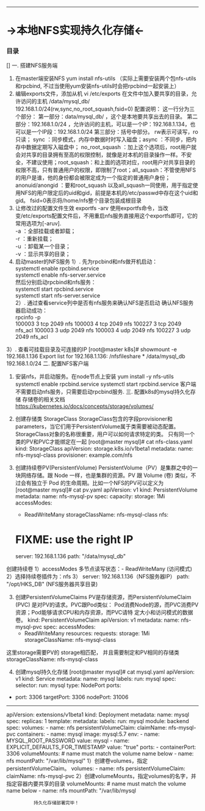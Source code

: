 

----
# ->本地NFS实现持久化存储<-
### 目录
[]
一.	搭建NFS服务端
1.	在master端安装NFS
yum install nfs-utils
（实际上需要安装两个包nfs-utils和rpcbind, 不过当使用yum安装nfs-utils时会把rpcbind一起安装上）
2.	编辑exports文件，添加从机
vi /etc/exports
在文件中加入要共享的目录，允许访问的主机
/data/mysql_db/ 192.168.1.0/24(rw,sync,no_root_squash,fsid=0)
配置说明：
这一行分为三个部分：
第一部分：data/mysql_db/ ，这个是本地要共享出去的目录。
第二部分：192.168.1.0/24 ，允许访问的主机，可以是一个IP：192.168.1.134，也可以是一个IP段：192.168.1.0/24
第三部分：括号中部分。
rw表示可读写，ro只读；
sync ：同步模式，内存中数据时时写入磁盘；async ：不同步，把内存中数据定期写入磁盘中；
no_root_squash ：加上这个选项后，root用户就会对共享的目录拥有至高的权限控制，就像是对本机的目录操作一样。不安全，不建议使用；root_squash：和上面的选项对应，root用户对共享目录的权限不高，只有普通用户的权限，即限制了root；all_squash：不管使用NFS的用户是谁，他的身份都会被限定成为一个指定的普通用户身份；
anonuid/anongid ：要和root_squash 以及all_squash一同使用，用于指定使用NFS的用户限定后的uid和gid，前提是本机的/etc/passwd中存在这个uid和gid。
fsid=0表示将/home/nfs整个目录包装成根目录
3.	让修改过的配置文件生效
exportfs -arv
使用exportfs命令，当改变/etc/exports配置文件后，不用重启nfs服务直接用这个exportfs即可，它的常用选项为[-aruv].     
-a ：全部挂载或者卸载；      
-r ：重新挂载；      
-u ：卸载某一个目录；      
-v ：显示共享的目录；
4. 启动master的NFS服务
1）. 先为rpcbind和nfs做开机启动：    
systemctl enable rpcbind.service    
systemctl enable nfs-server.service    
然后分别启动rpcbind和nfs服务：   
systemctl start rpcbind.service    
systemctl start nfs-server.service    
2）. 通过查看service列中是否有nfs服务来确认NFS是否启动
确认NFS服务器启动成功：   
rpcinfo -p   
    100003    3   tcp   2049  nfs
    100003    4   tcp   2049  nfs
    100227    3   tcp   2049  nfs_acl
    100003    3   udp   2049  nfs
    100003    4   udp   2049  nfs
    100227    3   udp   2049  nfs_acl 

3）. 查看可挂载目录及可连接的IP
[root@master k8s]# showmount -e 192.168.1.136
Export list for 192.168.1.136:
/nfsfileshare  *
/data/mysql_db 192.168.1.0/24
二.	配置NFS客户端
1.	安装nfs，并启动服务。在node节点上安装
yum install -y nfs-utils
systemctl enable rpcbind.service
systemctl start rpcbind.service
客户端不需要启动nfs服务，只需要启动rpcbind服务.
三.	配置k8s的mysql持久化存储
存储卷的相关文档
https://kubernetes.io/docs/concepts/storage/volumes/
1.	创建存储类 StorageClass
StorageClass包含的字段provisioner和parameters，当它们用于PersistentVolume属于类需要被动态配置。
StorageClass对象的名称很重要，用户可以如何请求特定的类。
只有同一个类的PV和PVC才能绑定在一起
[root@master mysql]# cat nfs-class.yaml 
kind: StorageClass
apiVersion: storage.k8s.io/v1beta1
metadata:
  name: nfs-mysql-class
provisioner: example.com/nfs

2.	创建持续卷PV(PersistentVolume)
PersistentVolume（PV）是集群之中的一块网络存储。跟 Node 一样，也是集群的资源。PV 跟 Volume (卷) 类似，不过会有独立于 Pod 的生命周期。比如一个NFS的PV可以定义为
[root@master mysql]# cat pv.yaml 
apiVersion: v1
kind: PersistentVolume
metadata:
  name: nfs-mysql-pv
spec:
  capacity:
    storage: 1Mi
  accessModes:
    - ReadWriteMany
  storageClassName: nfs-mysql-class
  nfs:
    # FIXME: use the right IP
    server: 192.168.1.136
path: "/data/mysql_db"

创建持续卷
1）accessModes 多节点读写状态：- ReadWriteMany (访问模式)
2）选择持续卷插件为：nfs
3） server: 192.168.1.136（NFS服务器IP）
    path: "/opt/HKS_DB"   (NFS服务器共享目录)

3.	创建PersistentVolumeClaims
PV是存储资源，而PersistentVolumeClaim (PVC) 是对PV的请求。PVC跟Pod类似：
Pod消费Node的源，而PVC消费PV资源；Pod能够请求CPU和内存资源，而PVC请特
定大小和访问模式的数据卷。
kind: PersistentVolumeClaim
apiVersion: v1
metadata:
  name: nfs-mysql-pvc
spec:
  accessModes:
    - ReadWriteMany
  resources:
    requests:
      storage: 1Mi
  storageClassName: nfs-mysql-class

这里storage需要PV的 storage相匹配，
并且需要制定和PV相同的存储类  storageClassName: nfs-mysql-class


4. 创建mysql持久化存储
[root@master mysql]# cat mysql.yaml 
apiVersion: v1
kind: Service
metadata:
  name: mysql
  labels:
    run: mysql
spec:
  selector:
    run: mysql
  type: NodePort
  ports:
  - port: 3306
    targetPort: 3306
    nodePort: 31006
      
---
apiVersion: extensions/v1beta1
kind: Deployment
metadata:
  name: mysql
spec:
  replicas: 1
  template:
    metadata:
      labels:
        run: mysql
        module: backend
    spec:
      volumes:
      - name: nfs
        persistentVolumeClaim:
          claimName: nfs-mysql-pvc
      containers:
      - name: mysql
        image: mysql:5.7
        env:
        - name: MYSQL_ROOT_PASSWORD
          value: mysql
        - name: EXPLICIT_DEFAULTS_FOR_TIMESTAMP
          value: "true"
        ports:
        - containerPort: 3306
        volumeMounts:
            # name must match the volume name below
            - name: nfs
              mountPath: "/var/lib/mysql"
1）创建卷volumes，指定persistentVolumeClaim。
      volumes:
      - name: nfs
        persistentVolumeClaim:
          claimName: nfs-mysql-pvc
2）创建volumeMounts，指定volumes的名字，并指定容器内要共享的目录
        volumeMounts:
            # name must match the volume name below
            - name: nfs
              mountPath: "/var/lib/mysql

              持久化存储部署完毕！

